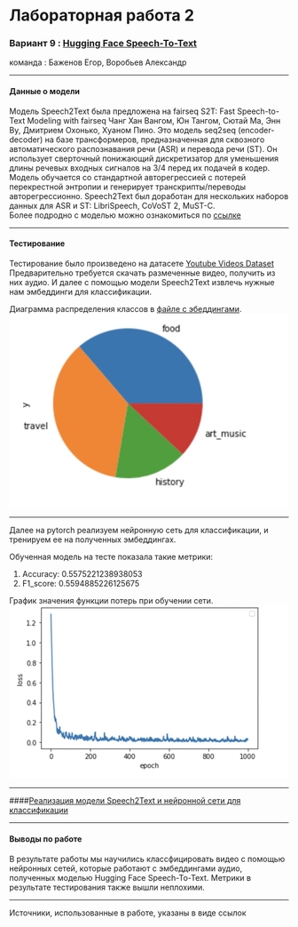 # Лабораторная работа 2
### Вариант 9 : [Hugging Face Speech-To-Text](https://huggingface.co/docs/transformers/model_doc/speech_to_text)  
команда : Баженов Егор, Воробьев Александр
***
#### Данные о модели
Модель Speech2Text была предложена на fairseq S2T: Fast Speech-to-Text Modeling with fairseq Чанг Хан Вангом, Юн Тангом, Сютай Ма, Энн Ву, Дмитрием Охонько, Хуаном Пино. 
Это модель seq2seq (encoder-decoder) на базе трансформеров, 
предназначенная для сквозного автоматического распознавания речи (ASR) и перевода речи (ST). 
Он использует сверточный понижающий дискретизатор для уменьшения длины речевых входных сигналов на 3/4 перед их подачей в кодер. 
Модель обучается со стандартной авторегрессией с потерей перекрестной энтропии и генерирует транскрипты/переводы авторегрессионно. 
Speech2Text был доработан для нескольких наборов данных для ASR и ST: LibriSpeech, CoVoST 2, MuST-C.  
Более подродно c моделью можно ознакомиться по [ссылке](https://huggingface.co/docs/transformers/model_doc/speech_to_text)
***
#### Тестирование
Тестирование было произведено на датасете [Youtube Videos Dataset](https://www.kaggle.com/datasets/rajatrc1705/youtube-videos-dataset)  
Предварительно требуется скачать размеченные видео, получить из них аудио. И
далее с помощью модели Speech2Text извлечь нужные нам эмбеддинги для классификации.

Диаграмма распределения классов в [файле с эбеддингами](all_ambs.csv).
![Dataset](g1.jpg)
***
Далее на pytorch реализуем нейронную сеть для классификации, и тренируем ее на полученных эмбеддингах.

Обученная модель на тесте показала такие метрики:
1. Accuracy: 0.5575221238938053
2. F1_score: 0.5594885226125675

График значения функции потерь при обучении сети.
![Dataset](g2.jpg)
***
####[Реализация модели Speech2Text и нейронной сети для классификации](Sources.ipynb)
***
#### Выводы по работе
В результате работы мы научились классфицировать видео
с помощью нейронных сетей, которые работают с эмбеддингами аудио, полученных
моделью Hugging Face Speech-To-Text. Метрики в результате тестирования также вышли неплохими.

***
Источники, использованные в работе, указаны в виде ссылок
